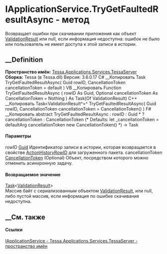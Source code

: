 # IApplicationService.TryGetFaultedResultAsync - метод
Возвращает ошибки при скачивании приложения как объект
[ValidationResult](T_Tessa_Platform_Validation_ValidationResult.htm) или null,
если информация недоступна: ошибок не было или пользователь не имеет доступа к
этой записи в истории.
## __Definition
 **Пространство имён:**
[Tessa.Applications.Services.TessaServer](N_Tessa_Applications_Services_TessaServer.htm)  
 **Сборка:** Tessa (в Tessa.dll) Версия: 3.6.0.17
C# __Копировать
     Task<ValidationResult> TryGetFaultedResultAsync(
    	Guid rowID,
    	CancellationToken cancellationToken = default
    )
VB __Копировать
     Function TryGetFaultedResultAsync ( 
    	rowID As Guid,
    	Optional cancellationToken As CancellationToken = Nothing
    ) As Task(Of ValidationResult)
C++ __Копировать
    Task<ValidationResult^>^ TryGetFaultedResultAsync(
    	Guid rowID, 
    	CancellationToken cancellationToken = CancellationToken()
    )
F# __Копировать
     abstract TryGetFaultedResultAsync : 
            rowID : Guid * 
            ?cancellationToken : CancellationToken 
    (* Defaults:
            let _cancellationToken = defaultArg cancellationToken new CancellationToken()
    *)
    -> Task<ValidationResult> 
#### Параметры
rowID [Guid](https://learn.microsoft.com/dotnet/api/system.guid)
     Идентификатор записи в истории, которая возвращается в свойстве [ActionHistoryRowID](P_Tessa_Applications_Package_ApplicationPackage_ActionHistoryRowID.htm) для загруженного пакета. 
cancellationToken
[CancellationToken](https://learn.microsoft.com/dotnet/api/system.threading.cancellationtoken)
(Optional)
    Объект, посредством которого можно отменить асинхронную задачу.
#### Возвращаемое значение
[Task](https://learn.microsoft.com/dotnet/api/system.threading.tasks.task-1)<[ValidationResult](T_Tessa_Platform_Validation_ValidationResult.htm)>  
Массив байт с сериализованным объектом
[ValidationResult](T_Tessa_Platform_Validation_ValidationResult.htm), или
null, либо пустой массив, если информация по ошибке скачивания недоступна.
## __См. также
#### Ссылки
[IApplicationService -
](T_Tessa_Applications_Services_TessaServer_IApplicationService.htm)
[Tessa.Applications.Services.TessaServer - пространство
имён](N_Tessa_Applications_Services_TessaServer.htm)
